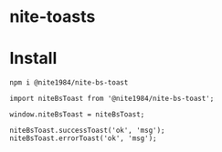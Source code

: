 # nite-toasts

# Install

```
npm i @nite1984/nite-bs-toast
```

```
import niteBsToast from '@nite1984/nite-bs-toast';

window.niteBsToast = niteBsToast;
```

```
niteBsToast.successToast('ok', 'msg');
niteBsToast.errorToast('ok', 'msg');
```